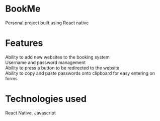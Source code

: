 # BookMe
Personal project built using React native 

# Features
Ability to add new websites to the booking system <br>
Username and password management <br>
Ability to press a button to be redirected to the website <br>
Ability to copy and paste passwords onto clipboard for easy entering on forms <br>

# Technologies used
React Native, Javascript

